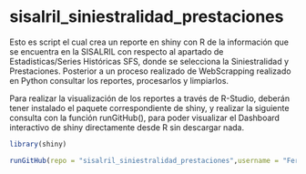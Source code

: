 # sisalril_siniestralidad_prestaciones

Esto es script el cual crea un reporte en shiny con R de la información que se encuentra en la SISALRIL con respecto al apartado de Estadisticas/Series Históricas SFS, donde se selecciona la Siniestralidad y Prestaciones. Posterior a un proceso realizado de WebScrapping realizado en Python consultar los reportes, procesarlos y limpiarlos.

Para realizar la visualización de los reportes a través de R-Studio, deberán tener instalado el paquete correspondiente de shiny, y realizar la siguiente consulta con la función runGitHub(), para poder visualizar el Dashboard interactivo de shiny directamente desde R sin descargar nada.

```r
library(shiny)

runGitHub(repo = "sisalril_siniestralidad_prestaciones",username = "FerryDareon",ref = "main")
```
